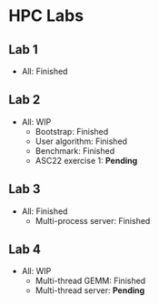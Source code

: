 # HPC Labs

## Lab 1

- All: Finished

## Lab 2

- All: WIP
    - Bootstrap: Finished
    - User algorithm: Finished
    - Benchmark: Finished
    - ASC22 exercise 1: **Pending**

## Lab 3

- All: Finished
    - Multi-process server: Finished

## Lab 4

- All: WIP
    - Multi-thread GEMM: Finished
    - Multi-thread server: **Pending**